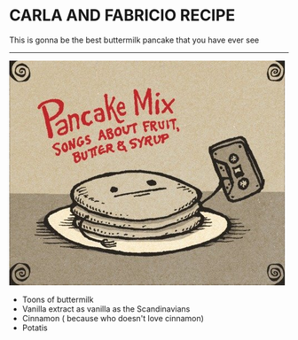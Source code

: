 # **CARLA** AND **FABRICIO** RECIPE

This is gonna be the best buttermilk pancake that you have ever see

***



![BEST BUTTERMILK PANCAKE EVER](images/recipeCover.jpg)



* Toons of buttermilk
* Vanilla extract  as vanilla as the Scandinavians 
* Cinnamon ( because who doesn't love cinnamon)
* Potatis
